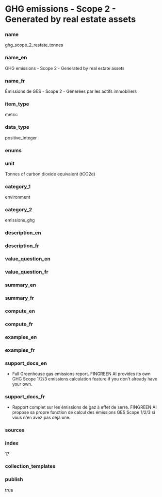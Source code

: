 # GHG emissions - Scope 2 - Generated by real estate assets

### name

ghg_scope_2_restate_tonnes

### name_en

GHG emissions - Scope 2 - Generated by real estate assets

### name_fr

Émissions de GES - Scope 2 - Générées par les actifs immobiliers

### item_type

metric

### data_type

positive_integer

### enums



### unit

Tonnes of carbon dioxide equivalent (tCO2e)

### category_1

environment

### category_2

emissions_ghg

### description_en




### description_fr




### value_question_en

 

### value_question_fr

 

### summary_en



### summary_fr



### compute_en



### compute_fr



### examples_en



### examples_fr



### support_docs_en


* Full Greenhouse gas emissions report. FINGREEN AI provides its own GHG
 Scope 1/2/3 emissions calculation feature if you don't already have your
 own.




### support_docs_fr


* Rapport complet sur les émissions de gaz à effet de serre. FINGREEN AI
 propose sa propre fonction de calcul des émissions GES Scope 1/2/3 si vous
 n'en avez pas déjà une.




### sources



            
### index

17

### collection_templates



### publish

true
